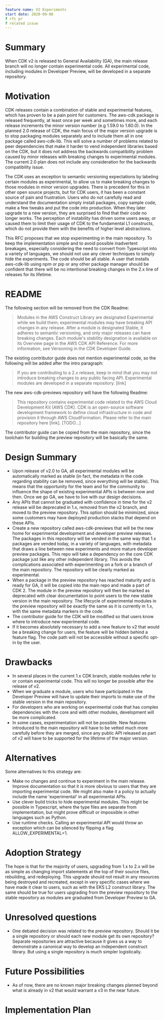```yaml
---
feature name: V2 Experiments
start date: 2020-09-08
? rfc pr
? related issue
---
```


# Summary

When CDK v2 is released to General Availability (GA), the main release branch will no longer contain experimental code.
All experimental code, including modules in Developer Preview, will be developed in a separate repository.

# Motivation

CDK releases contain a combination of stable and experimental features, which has proven to be a pain point for
customers. The aws-cdk package is released frequently, at least once per week and sometimes more, and each release
increments the minor version number (e.g 1.59.0 to 1.60.0). In the planned 2.0 release of CDK, the main focus of the
major version upgrade is to stop packaging modules separately and to include them all in one package called aws-cdk-lib.
This will solve a number of problems related to peer dependencies that make it harder to vend independent libraries
based on the CDK, but it does not address the backwards compatibility problem caused by minor releases with breaking
changes to experimental modules. The current 2.0 plan does not include any consideration for the backwards compatibility
issue.

The CDK uses an exception to semantic versioning expectations by labeling certain modules as experimental, to allow us
to make breaking changes to those modules in minor version upgrades. There is precedent for this in other open source
projects, but for CDK users, it has been a constant source of pain and frustration. Users who do not carefully read and
understand the documentation simply install packages, copy sample code, make a few tweaks and put the code into
production. When they later upgrade to a new version, they are surprised to find that their code no longer works. The
perception of instability has driven some users away, or caused them to limit their usage of CDK to the fundamental L1
constructs, which do not provide them with the benefits of higher level abstractions.

This RFC proposes that we stop experimenting in the main repository. To keep the implementation simple and to avoid
possible inadvertent breakages, especially considering the need to convert from Typescript into a variety of languages,
we should not use any clever techniques to simply hide the experiments. The code should be all stable. A user that
installs aws-cdk-lib using npm or pip or any other package manager should be confident that there will be no intentional
breaking changes in the 2.x line of releases for its lifetime.

# README

The following section will be removed from the CDK Readme:

> Modules in the AWS Construct Library are designated Experimental while we build them; experimental modules may have
> breaking API changes in any release. After a module is designated Stable, it adheres to semantic versioning, and only
> major releases can have breaking changes. Each module's stability designation is available on its Overview page in the
> AWS CDK API Reference. For more information, see Versioning in the CDK Developer Guide.

The existing contributor guide does not mention experimental code, so the following will be added after the intro
paragraph:

> If you are contributing to a 2.x release, keep in mind that you may not introduce breaking changes to any public
> facing API. Experimental modules are developed in a separate repository. [link]

The new aws-cdk-previews repository will have the following Readme:

> This repository contains experimental code related to the AWS Cloud Development Kit (AWS CDK). CDK is an open-source
> software development framework to define cloud infrastructure in code and provision it through AWS CloudFormation.
> Please refer to the main repository here [link]. [TODO...]

The contributor guide can be copied from the main repository, since the toolchain for building the preview repository
will be basically the same.

# Design Summary

- Upon release of v2.0 to GA, all experimental modules will be automatically marked as stable (in fact, the metadata in
  the code regarding stability can be removed, since everything will be stable). This means that the opportunity for the
  team and for the community to influence the shape of existing experimental APIs is between now and then. Once we go
  GA, we have to live with our design decisions.
- Any APIs that cannot be graduated with confidence in time for the v2 release will be deprecated in 1.x, removed from
  the v2 branch, and moved to the preview repository. This option should be minimized, since some customers may have
  deployed production stacks that depend on these APIs.
- Create a new repository called aws-cdk-previews that will be the new home for experimental development and developer
  preview releases. The packages in this repository will be vended in the same way that 1.x packages are vended today,
  in a variety of languages, with metadata that draws a line between new experiments and more mature developer preview
  packages. This repo will take a dependency on the core CDK package just like any other independent library. This
  avoids the complications associated with experimenting on a fork or a branch of the main repository. The repository
  will be clearly marked as experimental.
- When a package in the preview repository has reached maturity and is ready for GA, it will be copied into the main
  repo and made a part of CDK 2. The module in the preview repository will then be marked as deprecated with clear
  documentation to point users to the new stable version in the main repository. The lifecycle of experimental modules
  in the preview repository will be exactly the same as it is currently in 1.x, with the same metadata markers in the
  code.
- The contributor guide for the CDK will be modified so that users know where to introduce new experimental code.
- If it becomes absolutely necessary to add a new feature to v2 that would be a breaking change for users, the feature
  will be hidden behind a feature flag. The code path will not be accessible without a specific opt-in by the user.

# Drawbacks

- In several places in the current 1.x CDK branch, stable modules refer to or contain experimental code. This will no
  longer be possible after the release of v2.
- When we graduate a module, users who have participated in the Developer Preview will have to update their imports to
  make use of the stable version in the main repository.
- For developers who are working on experimental code that has complex dependencies with the core and with other
  modules, development will be more complicated.
- In some cases, experimentation will not be possible. New features introduced to the main repository will have to be
  vetted much more carefully before they are merged, since any public API released as part of v2 will have to be
  supported for the lifetime of the major version.

# Alternatives

Some alternatives to this strategy are:

- Make no changes and continue to experiment in the main release. Improve documentation so that it is more obvious to
  users that they are importing experimental code. We might also make it a policy to actually include the name
  'experimental' in all experimental APIs.
- Use clever build tricks to hide experimental modules. This might be possible in Typescript, where the type files are
  separate from implementation, but might prove difficult or impossible in other languages such as Python.
- Use runtime checks. Calling an experimental API would throw an exception which can be silenced by flipping a flag
  ALLOW_EXPERIMENTAL=1.

# Adoption Strategy

The hope is that for the majority of users, upgrading from 1.x to 2.x will be as simple as changing import statements at
the top of their source files, rebuilding, and redeploying. This upgrade should not result in any resources being
destroyed and recreated, except in very specific cases where we have made it clear to users, such as with the EKS L2
construct library. The same should be true for users upgrading from the preview repository to the stable repository as
modules are graduated from Developer Preview to GA.

# Unresolved questions

- One debated decision was related to the preview repository. Should it be a single repository or should each new module
  get its own repository? Separate repositories are attractive because it gives us a way to demonstrate a canonical way
  to develop an independent construct library. But using a single repository is much simpler logistically.

# Future Possibilities

- As of now, there are no known major breaking changes planned beyond what is already in v2 that would warrant a v3 in
  the near future.

# Implementation Plan
